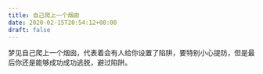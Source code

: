 ```yaml
---
title: 自己爬上一个烟囱
date: 2020-02-15T20:54:12+08:00
draft: false
---
```


梦见自己爬上一个烟囱，代表着会有人给你设置了陷阱，要特别小心提防，但是最后你还是能够成功成功逃脱，避过陷阱。

